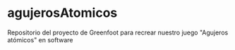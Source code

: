 # agujerosAtomicos
Repositorio del proyecto de Greenfoot para recrear nuestro juego "Agujeros atómicos" en software
